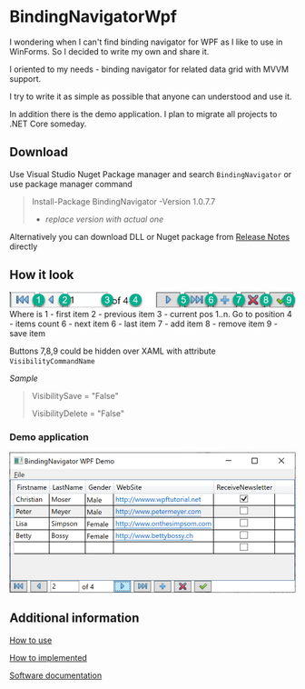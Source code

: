 # BindingNavigatorWpf

I wondering when I can't find binding navigator for WPF as I like to use in WinForms.
So I decided to write my own and share it.

I oriented to my needs - binding navigator for related data grid with MVVM support.

I try to write it as simple as possible that anyone can understood and use it.

In addition there is the demo application. I plan to migrate all projects to .NET Core someday.

## Download

Use Visual Studio Nuget Package manager and search `BindingNavigator` or use package manager command 

>Install-Package BindingNavigator -Version 1.0.7.7
>- *replace version with actual one*

Alternatively you can download DLL or Nuget package from [Release Notes](ReleaseNotes.md) directly


## How it look

![Binding Navigator](docs/images/BindingNavigator.jpg)
Where is
1 - first item
2 - previous item
3 - current pos 1..n. Go to position <Enter>
4 - items count
6 - next item
6 - last item
7 - add item
8 - remove item
9 - save item

Buttons 7,8,9 could be hidden over XAML with attribute `VisibilityCommandName`

*Sample*
>VisibilitySave = "False"
>
>VisibilityDelete = "False"

### Demo application

![Demo Screen](docs/images/demo-screen.png)

## Additional information

[How to use](/docs/usage.md)

[How to implemented](/docs/design.md)

[Software documentation](/docs/Help/index.html)
